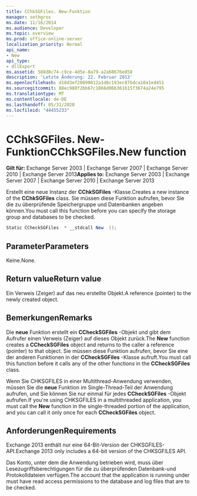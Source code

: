 ```yaml
---
title: CChkSGFiles. New-Funktion
manager: sethgros
ms.date: 11/16/2014
ms.audience: Developer
ms.topic: overview
ms.prod: office-online-server
localization_priority: Normal
api_name:
- New
api_type:
- dllExport
ms.assetid: 588d8c74-c9ce-4d5e-8a79-a2a68676e858
description: 'Letzte Änderung: 22. Februar 2013'
ms.openlocfilehash: d18d3ef20890012a1d8c193ec87bdca10a1ed451
ms.sourcegitcommit: 88ec988f2bb67c1866d06b361615f3674a24e795
ms.translationtype: MT
ms.contentlocale: de-DE
ms.lasthandoff: 05/31/2020
ms.locfileid: "44455233"
---
```

# <a name="cchksgfilesnew-function"></a><span data-ttu-id="6dfbe-103">CChkSGFiles. New-Funktion</span><span class="sxs-lookup"><span data-stu-id="6dfbe-103">CChkSGFiles.New function</span></span>

<span data-ttu-id="6dfbe-104">**Gilt für:** Exchange Server 2003 | Exchange Server 2007 | Exchange Server 2010 | Exchange Server 2013</span><span class="sxs-lookup"><span data-stu-id="6dfbe-104">**Applies to:** Exchange Server 2003 | Exchange Server 2007 | Exchange Server 2010 | Exchange Server 2013</span></span>
  
<span data-ttu-id="6dfbe-105">Erstellt eine neue Instanz der **CChkSGFiles** -Klasse.</span><span class="sxs-lookup"><span data-stu-id="6dfbe-105">Creates a new instance of the **CChkSGFiles** class.</span></span> <span data-ttu-id="6dfbe-106">Sie müssen diese Funktion aufrufen, bevor Sie die zu überprüfende Speichergruppe und Datenbanken angeben können.</span><span class="sxs-lookup"><span data-stu-id="6dfbe-106">You must call this function before you can specify the storage group and databases to be checked.</span></span> 
  
```cs
Static CCheckSGFiles  * __stdcall New  ();

```

## <a name="parameters"></a><span data-ttu-id="6dfbe-107">Parameter</span><span class="sxs-lookup"><span data-stu-id="6dfbe-107">Parameters</span></span>

<span data-ttu-id="6dfbe-108">Keine.</span><span class="sxs-lookup"><span data-stu-id="6dfbe-108">None.</span></span>
  
## <a name="return-value"></a><span data-ttu-id="6dfbe-109">Return value</span><span class="sxs-lookup"><span data-stu-id="6dfbe-109">Return value</span></span>

<span data-ttu-id="6dfbe-110">Ein Verweis (Zeiger) auf das neu erstellte Objekt.</span><span class="sxs-lookup"><span data-stu-id="6dfbe-110">A reference (pointer) to the newly created object.</span></span>
  
## <a name="remarks"></a><span data-ttu-id="6dfbe-111">Bemerkungen</span><span class="sxs-lookup"><span data-stu-id="6dfbe-111">Remarks</span></span>

<span data-ttu-id="6dfbe-112">Die **neue** Funktion erstellt ein **CCheckSGFiles** -Objekt und gibt dem Aufrufer einen Verweis (Zeiger) auf dieses Objekt zurück.</span><span class="sxs-lookup"><span data-stu-id="6dfbe-112">The **New** function creates a **CCheckSGFiles** object and returns to the caller a reference (pointer) to that object.</span></span> <span data-ttu-id="6dfbe-113">Sie müssen diese Funktion aufrufen, bevor Sie eine der anderen Funktionen in der **CCheckSGFiles** -Klasse aufruft.</span><span class="sxs-lookup"><span data-stu-id="6dfbe-113">You must call this function before it calls any of the other functions in the **CCheckSGFiles** class.</span></span> 
  
<span data-ttu-id="6dfbe-114">Wenn Sie CHKSGFILES in einer Multithread-Anwendung verwenden, müssen Sie die **neue** Funktion im Single-Thread-Teil der Anwendung aufrufen, und Sie können Sie nur einmal für jedes **CCheckSGFiles** -Objekt aufrufen.</span><span class="sxs-lookup"><span data-stu-id="6dfbe-114">If you're using CHKSGFILES in a multithreaded application, you must call the **New** function in the single-threaded portion of the application, and you can call it only once for each **CCheckSGFiles** object.</span></span> 
  
## <a name="requirements"></a><span data-ttu-id="6dfbe-115">Anforderungen</span><span class="sxs-lookup"><span data-stu-id="6dfbe-115">Requirements</span></span>

<span data-ttu-id="6dfbe-116">Exchange 2013 enthält nur eine 64-Bit-Version der CHKSGFILES-API.</span><span class="sxs-lookup"><span data-stu-id="6dfbe-116">Exchange 2013 only includes a 64-bit version of the CHKSGFILES API.</span></span>
  
<span data-ttu-id="6dfbe-117">Das Konto, unter dem die Anwendung betrieben wird, muss über Lesezugriffsberechtigungen für die zu überprüfenden Datenbank-und Protokolldateien verfügen.</span><span class="sxs-lookup"><span data-stu-id="6dfbe-117">The account that the application is running under must have read access permissions to the database and log files that are to be checked.</span></span>
  

